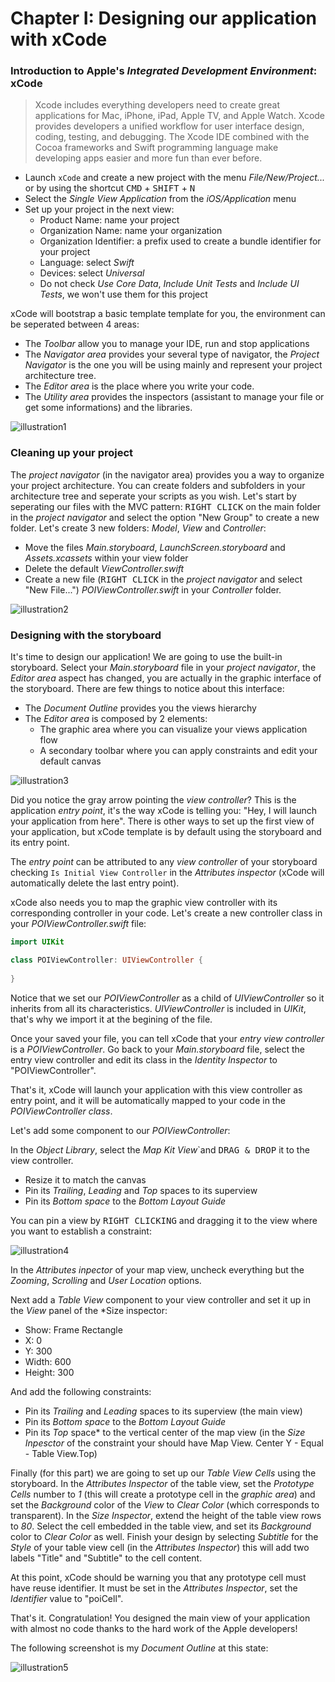 # Chapter I: Designing our application with xCode

### Introduction to Apple's *Integrated Development Environment*: xCode

> Xcode includes everything developers need to create great applications for Mac, iPhone, iPad, Apple TV, and Apple Watch. Xcode provides developers a unified workflow for user interface design, coding, testing, and debugging. The Xcode IDE combined with the Cocoa frameworks and Swift programming language make developing apps easier and more fun than ever before.

* Launch `xCode` and create a new project with the menu *File/New/Project...* or by using the shortcut <kbd>CMD</kbd> + <kbd>SHIFT</kbd> + <kbd>N</kbd>
* Select the *Single View Application* from the *iOS/Application* menu
* Set up your project in the next view:
  * Product Name: name your project 
  * Organization Name: name your organization
  * Organization Identifier: a prefix used to create a bundle identifier for your project
  * Language: select *Swift*
  * Devices: select *Universal*
  * Do not check *Use Core Data*, *Include Unit Tests* and *Include UI Tests*, we won't use them for this project

xCode will bootstrap a basic template template for you, the environment can be seperated between 4 areas:

* The *Toolbar* allow you to manage your IDE, run and stop applications
* The *Navigator area* provides your several type of navigator, the *Project Navigator* is the one you will be using mainly and represent your project architecture tree.
* The *Editor area* is the place where you write your code.
* The *Utility area* provides the inspectors (assistant to manage your file or get some informations) and the libraries.

![illustration1](../art/illustration1.png)

### Cleaning up your project

The *project navigator* (in the navigator area) provides you a way to organize your project architecture. You can create folders and subfolders in your architecture tree and seperate your scripts as you wish. Let's start by seperating our files with the MVC pattern: <kbd>RIGHT CLICK</kbd> on the main folder in the *project navigator* and select the option "New Group" to create a new folder. Let's create 3 new folders: *Model*, *View* and *Controller*:

* Move the files *Main.storyboard*, *LaunchScreen.storyboard* and *Assets.xcassets* within your view folder
* Delete the default *ViewController.swift*
* Create a new file (<kbd>RIGHT CLICK</kbd> in the *project navigator* and select "New File...") *POIViewController.swift* in your *Controller* folder.

![illustration2](../art/illustration2.png)

### Designing with the storyboard

It's time to design our application! We are going to use the built-in storyboard. Select your *Main.storyboard* file in your *project navigator*, the *Editor area* aspect has changed, you are actually in the graphic interface of the storyboard. There are few things to notice about this interface:

* The *Document Outline* provides you the views hierarchy
* The *Editor area* is composed by 2 elements:
  * The graphic area where you can visualize your views application flow
  * A secondary toolbar where you can apply constraints and edit your default canvas

![illustration3](../art/illustration3.png)

Did you notice the gray arrow pointing the *view controller*? This is the application *entry point*, it's the way xCode is telling you: "Hey, I will launch your application from here". There is other ways to set up the first view of your application, but xCode template is by default using the storyboard and its entry point.

The *entry point* can be attributed to any *view controller* of your storyboard checking `Is Initial View Controller` in the *Attributes inspector* (xCode will automatically delete the last entry point).

xCode also needs you to map the graphic view controller with its corresponding controller in your code. Let's create a new controller class in your *POIViewController.swift* file:

```swift
import UIKit

class POIViewController: UIViewController {
    
}
```

Notice that we set our *POIViewController* as a child of *UIViewController* so it inherits from all its characteristics. *UIViewController* is included in *UIKit*, that's why we import it at the begining of the file.

Once your saved your file, you can tell xCode that your *entry view controller* is a *POIViewController*. Go back to your *Main.storyboard* file, select the entry view controller and edit its class in the *Identity Inspector* to "POIViewController".

That's it, xCode will launch your application with this view controller as entry point, and it will be automatically mapped to your code in the *POIViewController class*.

Let's add some component to our *POIViewController*:

In the *Object Library*, select the *Map Kit View*`and <kbd>DRAG & DROP</kbd> it to the view controller. 

* Resize it to match the canvas
* Pin its *Trailing*, *Leading* and *Top* spaces to its superview
* Pin its *Bottom space* to the *Bottom Layout Guide*

You can pin a view by <kbd>RIGHT CLICKING</kbd> and dragging it to the view where you want to establish a constraint:

![illustration4](../art/illustration4.gif)

In the *Attributes inpector* of your map view, uncheck everything but the *Zooming*, *Scrolling* and *User Location* options.

Next add a *Table View* component to your view controller and set it up in the *View* panel of the *Size inspector:

* Show: Frame Rectangle
* X: 0
* Y: 300
* Width: 600
* Height: 300

And add the following constraints:

* Pin its *Trailing* and *Leading* spaces to its superview (the main view)
* Pin its *Bottom space* to the *Bottom Layout Guide*
* Pin its *Top* space* to the vertical center of the map view (in the *Size Inpesctor* of the constraint your should have Map View. Center Y - Equal - Table View.Top)

Finally (for this part) we are going to set up our *Table View Cells* using the storyboard. In the *Attributes Inspector* of the table view, set the  *Prototype Cells* number to *1* (this will create a prototype cell in the *graphic area*) and set the *Background* color of the *View* to *Clear Color* (which corresponds to transparent). In the *Size Inspector*, extend the height of the table view rows to *80*. Select the cell embedded in the table view, and set its *Background* color to *Clear Color* as well. Finish your design by selecting *Subtitle* for the *Style* of your table view cell (in the *Attributes Inspector*) this will add two labels "Title" and "Subtitle" to the cell content.

At this point, xCode should be warning you that any prototype cell must have reuse identifier. It must be set in the *Attributes Inspector*, set the *Identifier* value to "poiCell".

That's it. Congratulation! You designed the main view of your application with almost no code thanks to the hard work of the Apple developers!

The following screenshot is my *Document Outline* at this state:

![illustration5](../art/illustration5.png)